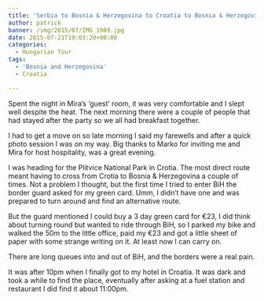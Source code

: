 ```yaml
---
title: 'Serbia to Bosnia & Herzegovina to Croatia to Bosnia & Herzegovina to Crotia'
author: patrick
banner: /img/2015/07/IMG_1989.jpg
date: 2015-07-21T19:03:20+00:00
categories:
  - Hungarian Tour
tags:
  - 'Bosnia and Herzegovina'
  - Croatia

---
```

Spent the night in Mira’s ‘guest’ room, it was very comfortable and I slept well despite the heat. The next morning there were a couple of people that had stayed after the party so we all had breakfast together.

I had to get a move on so late morning I said my farewells and after a quick photo session I was on my way. Big thanks to Marko for inviting me and Mira for host hospitality, was a great evening.

I was heading for the Plitvice National Park in Crotia. The most direct route meant having to cross from Crotia to Bosnia & Herzegovina a couple of times. Not a problem I thought, but the first time I tried to enter BiH the border guard asked for my green card. Umm, I didn’t have one and was prepared to turn around and find an alternative route.

But the guard mentioned I could buy a 3 day green card for €23, I did think about turning round but wanted to ride through BiH, so I parked my bike and walked the 50m to the little office, paid my €23 and got a little sheet of paper with some strange writing on it. At least now I can carry on.

There are long queues into and out of BiH, and the borders were a real pain.

It was after 10pm when I finally got to my hotel in Croatia. It was dark and took a while to find the place, eventually after asking at a fuel station and restaurant I did find it about 11:00pm.